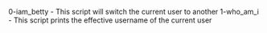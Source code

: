 0-iam_betty - This script will switch the current user to another
1-who_am_i - This script prints the effective username of the current user
